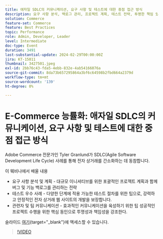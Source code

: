 ```yaml
---
title: 애자일 SDLC의 커뮤니케이션, 요구 사항 및 테스트에 대한 중점 접근 방식
description: 요구 사항 분석, 백로그 관리, 프로젝트 계획, 테스트 전략, 투명한 책임 있는 커뮤니케이션을 통해 성공적인 실행을 위해 Agile SDLC Practice를 사용하여 전자 상거래 개발을 간소화합니다.
solution: Commerce
feature-set: Commerce
feature: Best Practices
topic: Performance
role: Admin, Developer, Leader
level: Intermediate
doc-type: Event
duration: 3491
last-substantial-update: 2024-02-29T00:00:00Z
jira: KT-15011
thumbnail: 3427501.jpeg
exl-id: 2bb76c43-fda5-4ebb-832e-4ab54166076a
source-git-commit: 8da73b657295864a3bf6c64598b2fbd664a2379d
workflow-type: tm+mt
source-wordcount: '139'
ht-degree: 0%

---
```


# E-Commerce 능률화: 애자일 SDLC의 커뮤니케이션, 요구 사항 및 테스트에 대한 중점 접근 방식

Adobe Commerce 전문가인 Tyler Granlund가 SDLC(Agile Software Development Life Cycle) 사례를 통해 전자 상거래를 간소화하는 데 동참합니다.

이 웨비나에서 배울 내용

* 요구 사항 분석 및 계획 - 대규모 이니셔티브를 위한 포괄적인 프로젝트 계획과 함께 버그 및 기능 백로그를 관리하는 전략
* 테스트 우수 사례 - 다양한 단계에 적용 가능한 테스트 절차를 위한 팁으로, 강력하고 안정적인 전자 상거래 웹 사이트의 개발을 보장합니다.
* 관련자 및 팀 커뮤니케이션 - 효과적인 커뮤니케이션을 육성하기 위한 팁 성공적인 프로젝트 수행을 위한 핵심 동인으로 투명성과 책임성을 강조한다.

슬라이드 [여기](../../assets/commerce/agile-sldc-slides.pdf){target="_blank"}에 액세스할 수 있습니다.

>[!VIDEO](https://video.tv.adobe.com/v/3427501/?learn=on)
